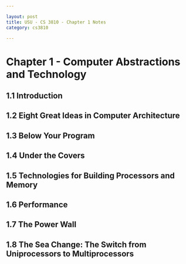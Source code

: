 ```yaml
---

layout: post
title: USU - CS 3810 - Chapter 1 Notes
category: cs3810

---
```


# Chapter 1 - Computer Abstractions and Technology

## 1.1 Introduction
## 1.2 Eight Great Ideas in Computer Architecture
## 1.3 Below Your Program
## 1.4 Under the Covers
## 1.5 Technologies for Building Processors and Memory
## 1.6 Performance
## 1.7 The Power Wall
## 1.8 The Sea Change: The Switch from Uniprocessors to Multiprocessors
